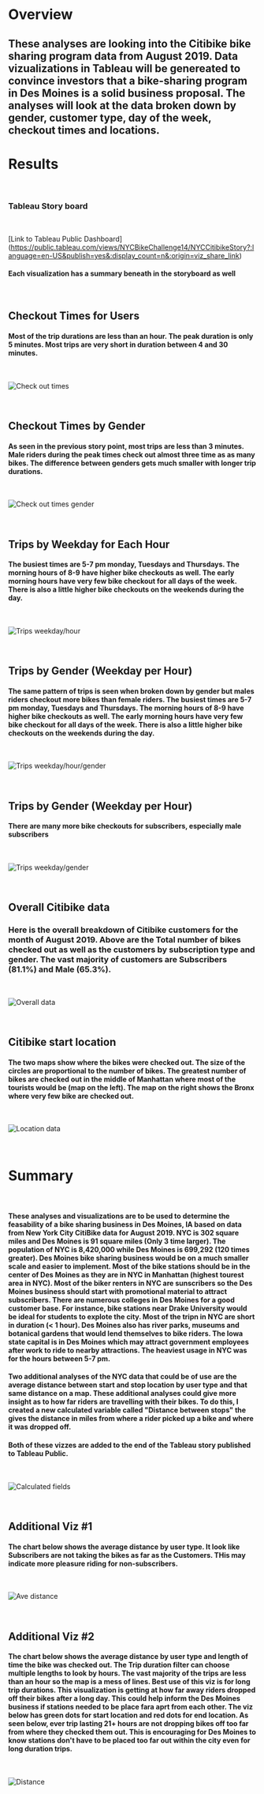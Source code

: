 # Overview
## These analyses are looking into the Citibike bike sharing program data from August 2019. Data vizualizations in Tableau will be genereated to convince investors that a bike-sharing program in Des Moines is a solid business proposal. The analyses will look at the data broken down by gender, customer type, day of the week, checkout times and locations.

# Results

<br/>

### **Tableau Story board**

<br/>

[Link to Tableau Public Dashboard] (https://public.tableau.com/views/NYCBikeChallenge14/NYCCitibikeStory?:language=en-US&publish=yes&:display_count=n&:origin=viz_share_link)

#### Each visualization has a summary beneath in the storyboard as well

<br/>


## Checkout Times for Users
#### Most of the trip durations are less than an hour. The peak duration is only 5 minutes. Most trips are very short in duration between 4 and 30 minutes.
<br/>

![Check out times](/Resources/Checkout_times_for_users.png) 

<br/>

## Checkout Times by Gender
#### As seen in the previous story point, most trips are less than 3 minutes. Male riders during the peak times check out almost three time as as many bikes. The difference between genders gets much smaller with longer trip durations.
<br/>

![Check out times gender](/Resources/Checkout_times_gender.png) 

<br/>

## Trips by Weekday for Each Hour
#### The busiest times are 5-7 pm monday, Tuesdays and Thursdays. The morning hours of 8-9 have higher bike checkouts as well. The early morning hours have very few bike checkout for all days of the week. There is also a little higher bike checkouts on the weekends during the day.
<br/>

![Trips weekday/hour](/Resources/Trips_weekday_hour.png) 

<br/>

## Trips by Gender (Weekday per Hour)
#### The same pattern of trips is seen when broken down by gender but males riders checkout more bikes than female riders. The busiest times are 5-7 pm monday, Tuesdays and Thursdays. The morning hours of 8-9 have higher bike checkouts as well. The early morning hours have very few bike checkout for all days of the week. There is also a little higher bike checkouts on the weekends during the day.
<br/>

![Trips weekday/hour/gender](/Resources/Trips_weekday_hour_gender.png) 

<br/>

## Trips by Gender (Weekday per Hour)
#### There are many more bike checkouts for subscribers, especially male subscribers
<br/>

![Trips weekday/gender](/Resources/User_trips_gender_weekday.png) 

<br/>

## Overall Citibike data
### Here is the overall breakdown of Citibike customers for the month of August 2019. Above are the Total number of bikes checked out as well as the customers by subscription type and gender. The vast majority of customers are Subscribers (81.1%) and Male (65.3%).
<br/>

![Overall data](/Resources/Overall.png) 

<br/>

## Citibike start location
#### The two maps show where the bikes were checked out. The size of the circles are proportional to the number of bikes. The greatest number of bikes are checked out in the middle of Manhattan where most of the tourists would be (map on the left). The map on the right shows the Bronx where very few bike are checked out.
<br/>

![Location data](/Resources/Locations.png) 

<br/>

# Summary

<br/>

####  These analyses and visualizations are to be used to determine the feasability of a bike sharing business in Des Moines, IA based on data from New York City CitiBike data for August 2019. NYC is 302 square miles and Des Moines is 91 square miles (Only 3 time larger). The population of NYC is 8,420,000 while Des Moines is 699,292 (120 times greater). Des Moines bike sharing business would be on a much smaller scale and easier to implement. Most of the bike stations should be in the center of Des Moines as they are in NYC in Manhattan (highest tourest area in NYC). Most of the biker renters in NYC are sunscribers so the Des Moines business should start with promotional material to attract subscribers. There are numerous colleges in Des Moines for a good customer base. For instance, bike stations near Drake University would be ideal for students to explote the city. Most of the tripn in NYC are short in duration (< 1 hour). Des Moines also has river parks, museums and botanical gardens that would lend themselves to bike riders. The Iowa state capital is in Des Moines which may attract government employees after work to ride to nearby attractions. The heaviest usage in NYC was for the hours between 5-7 pm. 

#### Two additional analyses of the NYC data that could be of use are the average distance between start and stop location by user type and that same distance on a map. These additional analyses could give more insight as to how far riders are travelling with their bikes. To do this, I created a new calculated variable called "Distance between stops" the gives the distance in miles from where a rider picked up a bike and where it was dropped off. 

#### **Both of these vizzes are added to the end of the Tableau story published to Tableau Public.**

<br/>

![Calculated fields](/Resources/field.png) 

<br/>

## Additional Viz #1
#### The chart below shows the average distance by user type. It look like Subscribers are not taking the bikes as far as the Customers. THis may indicate more pleasure riding for non-subscribers.  

<br/>

![Ave distance](/Resources/distanceAverage.png) 

<br/>

## Additional Viz #2
#### The chart below shows the average distance by user type and length of time the bike was checked out. The Trip duration filter can choose multiple lengths to look by hours. The vast majority of the trips are less than an hour so the map is a mess of lines. Best use of this viz is for long trip durations. This visualization is getting at how far away riders dropped off their bikes after a long day. This could help inform the Des Moines business if stations needed to be place fara aprt from each other. The viz below has green dots for start location and red dots for end location. As seen below, ever trip lasting 21+ hours are not dropping bikes off too far from where they checked them out. This is encouraging for Des Moines to know stations don't have to be placed too far out within the city even for long duration trips.

<br/>

![Distance](/Resources/distance.png) 

<br/>


